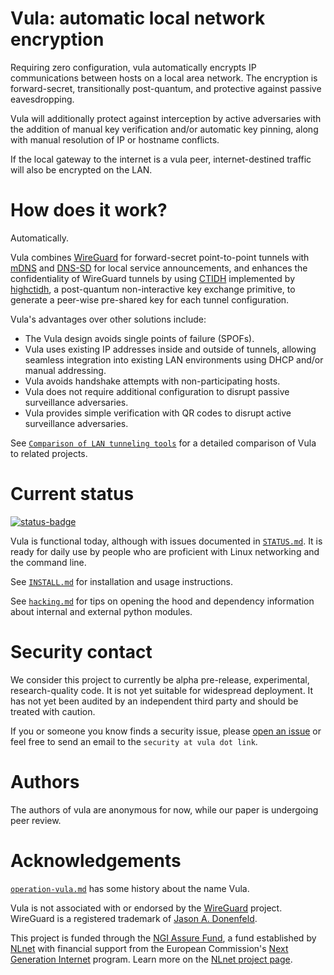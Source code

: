 # Vula: automatic local network encryption

Requiring zero configuration, vula automatically encrypts IP communications between hosts on a local area network. The encryption is forward-secret, transitionally post-quantum, and protective against passive eavesdropping.

Vula will additionally protect against interception by active adversaries with the addition of manual key verification and/or automatic key pinning, along with manual resolution of IP or hostname conflicts.

If the local gateway to the internet is a vula peer, internet-destined traffic will also be encrypted on the LAN.

# How does it work?

Automatically.

Vula combines [WireGuard](https://www.wireguard.com/papers/wireguard.pdf) for forward-secret point-to-point tunnels with [mDNS](https://tools.ietf.org/html/rfc6762) and [DNS-SD](https://tools.ietf.org/html/rfc6763) for local service announcements, and enhances the confidentiality of WireGuard tunnels by using [CTIDH](https://ctidh.isogeny.org/software.html) implemented by [highctidh](https://codeberg.org/vula/highctidh), a post-quantum non-interactive key exchange primitive, to generate a peer-wise pre-shared key for each tunnel configuration.

Vula's advantages over other solutions include:

* The Vula design avoids single points of failure (SPOFs).
* Vula uses existing IP addresses inside and outside of tunnels, allowing seamless integration into existing LAN environments using DHCP and/or manual addressing.
* Vula avoids handshake attempts with non-participating hosts.
* Vula does not require additional configuration to disrupt passive surveillance adversaries.
* Vula provides simple verification with QR codes to disrupt active surveillance adversaries.

See [`Comparison of LAN tunneling tools`](https://codeberg.org/vula/vula/src/branch/main/www-vula/content/comparison.md) for a detailed comparison of Vula to related projects.

# Current status

[![status-badge](https://ci.codeberg.org/api/badges/vula/vula/status.svg)](https://ci.codeberg.org/vula/vula)

Vula is functional today, although with issues documented in [`STATUS.md`](https://codeberg.org/vula/vula/src/branch/main/STATUS.md). It is ready for daily use by people who are proficient with Linux networking and the command line.

See [`INSTALL.md`](https://codeberg.org/vula/vula/src/branch/main/INSTALL.md) for installation and usage instructions.

See [`hacking.md`](https://codeberg.org/vula/vula/src/branch/main/www-vula/content/hacking.md) for tips on opening the hood and dependency information about internal and external python modules.

# Security contact

We consider this project to currently be alpha pre-release, experimental, research-quality code. It is not yet suitable for widespread deployment. It has not yet been audited by an independent third party and should be treated with caution.

If you or someone you know finds a security issue, please [open an issue](https://codeberg.org/vula/vula/issues/new) or feel free to send an email to the `security at vula dot link`.

# Authors

The authors of vula are anonymous for now, while our paper is undergoing peer review.

# Acknowledgements

[`operation-vula.md`](https://codeberg.org/vula/vula/src/branch/main/www-vula/content/operation-vula.md) has some history about the name Vula.

Vula is not associated with or endorsed by the [WireGuard](https://www.wireguard.com/) project. WireGuard is a registered trademark of [Jason A.  Donenfeld](https://www.zx2c4.com/).

This project is funded through the [NGI Assure Fund](https://nlnet.nl/assure), a fund established by [NLnet](https://nlnet.nl) with financial support from the European Commission's [Next Generation Internet](https://ngi.eu) program. Learn more on the [NLnet project page](https://nlnet.nl/project/Vula#ack).



